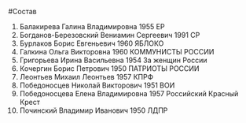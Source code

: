 #Состав
1. Балакирева Галина Владимировна 1955 ЕР
2. Богданов-Березовский Вениамин Сергеевич 1991 СР
3. Бурлаков Борис Евгеньевич 1960 ЯБЛОКО
4. Галкина Ольга Викторовна 1960 КОММУНИСТЫ РОССИИ
5. Григорьева Ирина Васильевна 1954 За женщин России
6. Кочергин Борис Петрович 1950 ПАТРИОТЫ РОССИИ
7. Леонтьев Михаил Леонтьев 1957 КПРФ
8. Победоносцев Николай Викторович 1951 ВОИ
9. Победоносцева Елена Владимировна 1957 Российский Красный Крест
10. Починский Владимир Иванович 1950 ЛДПР
